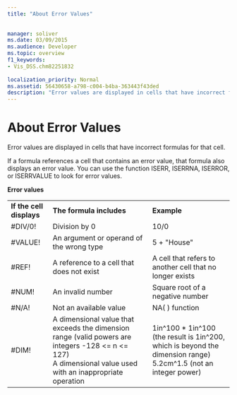 ```yaml
---
title: "About Error Values"
 
 
manager: soliver
ms.date: 03/09/2015
ms.audience: Developer
ms.topic: overview
f1_keywords:
- Vis_DSS.chm82251832
 
localization_priority: Normal
ms.assetid: 56430658-a798-c004-b4ba-363443f43ded
description: "Error values are displayed in cells that have incorrect formulas for that cell."
---
```


# About Error Values

Error values are displayed in cells that have incorrect formulas for that cell.
  
If a formula references a cell that contains an error value, that formula also displays an error value. You can use the function ISERR, ISERRNA, ISERROR, or ISERRVALUE to look for error values.
  
**Error values**

||||
|:-----|:-----|:-----|
|**If the cell displays** <br/> |**The formula includes** <br/> |**Example** <br/> |
| #DIV/0!  <br/> |Division by 0  <br/> |10/0  <br/> |
| #VALUE!  <br/> | An argument or operand of the wrong type  <br/> | 5 + "House"  <br/> |
| #REF!  <br/> | A reference to a cell that does not exist  <br/> | A cell that refers to another cell that no longer exists  <br/> |
| #NUM!  <br/> | An invalid number  <br/> | Square root of a negative number  <br/> |
| #N/A!  <br/> | Not an available value  <br/> | NA( ) function  <br/> |
| #DIM!  <br/> | A dimensional value that exceeds the dimension range (valid powers are integers -128 \<= n \<= 127)  <br/> A dimensional value used with an inappropriate operation  <br/> |1in^100 \* 1in^100 (the result is 1in^200, which is beyond the dimension range)  <br/> 5.2cm^1.5 (not an integer power)  <br/> |
   

